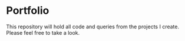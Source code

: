 # Portfolio
This repository will hold all code and queries from the projects I create.
Please feel free to take a look.
